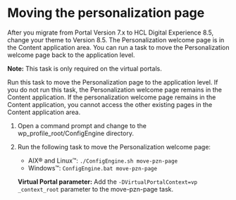 # Moving the personalization page

After you migrate from Portal Version 7.x to HCL Digital Experience 8.5, change your theme to Version 8.5. The Personalization welcome page is in the Content application area. You can run a task to move the Personalization welcome page back to the application level.

**Note:** This task is only required on the virtual portals.

Run this task to move the Personalization page to the application level. If you do not run this task, the Personalization welcome page remains in the Content application. If the personalization welcome page remains in the Content application, you cannot access the other existing pages in the Content application area.

1.  Open a command prompt and change to the wp_profile_root/ConfigEngine directory.

2.  Run the following task to move the Personalization welcome page:

    -   AIX® and Linux™: `./ConfigEngine.sh move-pzn-page`
    -   Windows™: `ConfigEngine.bat move-pzn-page`

    **Virtual Portal parameter:** Add the `-DVirtualPortalContext=vp _context_root` parameter to the move-pzn-page task.



